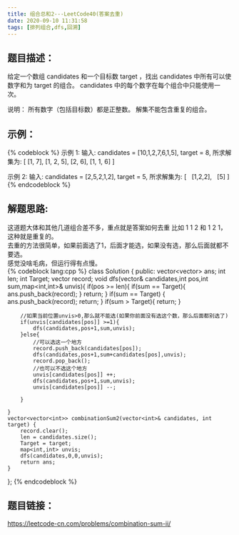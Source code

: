 ```yaml
---
title: 组合总和2---LeetCode40(答案去重)
date: 2020-09-10 11:31:58
tags: [排列组合,dfs,回溯]
---
```

## 题目描述：  

给定一个数组 candidates 和一个目标数 target ，找出 candidates 中所有可以使数字和为 target 的组合。
candidates 中的每个数字在每个组合中只能使用一次。

说明：
所有数字（包括目标数）都是正整数。
解集不能包含重复的组合。
<!-- more -->

## 示例：   
{% codeblock %}
示例 1:
输入: candidates = [10,1,2,7,6,1,5], target = 8,
所求解集为:
[
  [1, 7],
  [1, 2, 5],
  [2, 6],
  [1, 1, 6]
]

示例 2:
输入: candidates = [2,5,2,1,2], target = 5,
所求解集为:
[
  [1,2,2],
  [5]
]
{% endcodeblock %}

## 解题思路:  
这道题大体和其他几道组合差不多，重点就是答案如何去重 比如 1 1 2 和 1 2 1，这种就是重复的。  
去重的方法很简单，如果前面选了1，后面才能选，如果没有选，那么后面就都不要选。  
感觉没啥毛病，但运行得有点慢。  
{% codeblock lang:cpp %}
class Solution {
public:
    vector<vector<int>> ans;
    int len;
    int Target;
    vector<int> record;
    void dfs(vector<int>& candidates,int pos,int sum,map<int,int>& unvis){
        if(pos >= len){
            if(sum == Target){
                ans.push_back(record);
            }
            return;
        }
        if(sum == Target) {
            ans.push_back(record);
            return;
        }
        if(sum > Target){
            return;
        }

        //如果当前位置unvis>0,那么就不能选(如果你前面没有选这个数，那么后面都别选了)
        if(unvis[candidates[pos]] >=1){
            dfs(candidates,pos+1,sum,unvis);
        }else{
            //可以选这一个地方 
            record.push_back(candidates[pos]);
            dfs(candidates,pos+1,sum+candidates[pos],unvis);
            record.pop_back();
            //也可以不选这个地方
            unvis[candidates[pos]] ++;
            dfs(candidates,pos+1,sum,unvis);
            unvis[candidates[pos]] --;

        }
        
    }
    vector<vector<int>> combinationSum2(vector<int>& candidates, int target) {
        record.clear();
        len = candidates.size();
        Target = target;
        map<int,int> unvis;
        dfs(candidates,0,0,unvis);
        return ans;
    }
};
{% endcodeblock %}

## 题目链接：  
https://leetcode-cn.com/problems/combination-sum-ii/